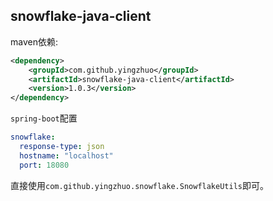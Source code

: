 ## snowflake-java-client

maven依赖:

```xml
<dependency>
    <groupId>com.github.yingzhuo</groupId>
    <artifactId>snowflake-java-client</artifactId>
    <version>1.0.3</version>
</dependency>
```

`spring-boot`配置

```yaml
snowflake:
  response-type: json
  hostname: "localhost"
  port: 18080
```

直接使用`com.github.yingzhuo.snowflake.SnowflakeUtils`即可。
